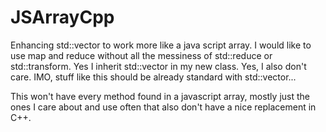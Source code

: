 # JSArrayCpp
Enhancing std::vector to work more like a java script array. I would like to use map and reduce without all the messiness of std::reduce or std::transform. Yes I inherit std::vector in my new class. Yes, I also don't care. IMO, stuff like this should be already standard with std::vector...

This won't have every method found in a javascript array, mostly just the ones I care about and use often
that also don't have a nice replacement in C++.
